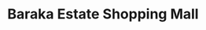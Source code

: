 ---
title: "Baraka Estate Shopping Mall"
url: /nairobi/baraka-estate-shopping-mall/
shop: supermarket
---